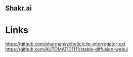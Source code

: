 ## Shakr.ai
# Links
https://github.com/pharmapsychotic/clip-interrogator-ext
https://github.com/AUTOMATIC1111/stable-diffusion-webui
